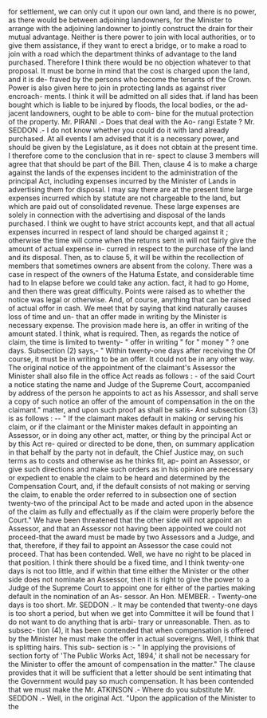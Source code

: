 for settlement, we can only cut it upon our own land, and there is no power, as there would be between adjoining landowners, for the Minister to arrange with the adjoining landowner to jointly construct the drain for their mutual advantage. Neither is there power to join with local authorities, or to give them assistance, if they want to erect a bridge, or to make a road to join with a road which the department thinks of advantage to the land purchased. Therefore I think there would be no objection whatever to that proposal. It must be borne in mind that the cost is charged upon the land, and it is de- fraved by the persons who become the tenants of the Crown. Power is also given here to join in protecting lands as against river encroach- ments. I think it will be admitted on all sides that. if land has been bought which is liable to be injured by floods, the local bodies, or the ad- jacent landowners, ought to be able to com- bine for the mutual protection of the property. Mr. PIRANI .- Does that deal with the Ao- rangi Estate ? Mr. SEDDON .- I do not know whether you could do it with land already purchased. At all events I am advised that it is a necessary power, and should be given by the Legislature, as it does not obtain at the present time. I therefore come to the conclusion that in re- spect to clause 3 members will agree that that should be part of the Bill. Then, clause 4 is to make a charge against the lands of the expenses incident to the administration of the principal Act, including expenses incurred by the Minister of Lands in advertising them for disposal. I may say there are at the present time large expenses incurred which by statute are not chargeable to the land, but which are paid out of consolidated revenue. These large expenses are solely in connection with the advertising and disposal of the lands purchased. I think we ought to have strict accounts kept, and that all actual expenses incurred in respect of land should be charged against it ; otherwise the time will come when the returns sent in will not fairly give the amount of actual expense in- curred in respect to the purchase of the land and its disposal. Then, as to clause 5, it will be within the recollection of members that sometimes owners are absent from the colony. There was a case in respect of the owners of the Hatuma Estate, and considerable time had to In elapse before we could take any action. fact, it had to go Home, and then there was great difficulty. Points were raised as to whether the notice was legal or otherwise. And, of course, anything that can be raised of actual offor in cash. We meet that by saying that kind naturally causes loss of time and un- that an offer made in writing by the Minister is necessary expense. The provision made here is, an offer in writing of the amount stated. I think, what is required. Then, as regards the notice of claim, the time is limited to twenty- " offer in writing " for " money " ? one days. Subsection (2) says,- " Within twenty-one days after receiving the Of course, it must be in writing to be an offer. It could not be in any other way. The original notice of the appointment of the claimant's Assessor the Minister shall also file in the office Act reads as follows : - of the said Court a notice stating the name and Judge of the Supreme Court, accompanied by address of the person he appoints to act as his Assessor, and shall serve a copy of such notice an offer of the amount of compensation in the on the claimant." matter, and upon such proof as shall be satis- And subsection (3) is as follows : -- " If the claimant makes default in making or serving his claim, or if the claimant or the Minister makes default in appointing an Assessor, or in doing any other act, matter, or thing by the principal Act or by this Act re- quired or directed to be done, then, on summary application in that behalf by the party not in default, the Chief Justice may, on such terms as to costs and otherwise as he thinks fit, ap- point an Assessor, or give such directions and make such orders as in his opinion are necessary or expedient to enable the claim to be heard and determined by the Compensation Court, and, if the default consists of not making or serving the claim, to enable the order referred to in subsection one of section twenty-two of the principal Act to be made and acted upon in the absence of the claim as fully and effectually as if the claim were properly before the Court." We have been threatened that the other side will not appoint an Assessor, and that an Assessor not having been appointed we could not proceed-that the award must be made by two Assessors and a Judge, and that, therefore, if they fail to appoint an Assessor the case could not proceed. That has been contended. Well, we have no right to be placed in that position. I think there should be a fixed time, and I think twenty-one days is not too little, and if within that time either the Minister or the other side does not nominate an Assessor, then it is right to give the power to a Judge of the Supreme Court to appoint one for either of the parties making default in the nomination of an As- sessor. An Hon. MEMBER. - Twenty-one days is too short. Mr. SEDDON .- It may be contended that twenty-one days is too short a period, but when we get into Committee it will be found that I do not want to do anything that is arbi- trary or unreasonable. Then. as to subsec- tion (4), it has been contended that when compensation is offered by the Minister he must make the offer in actual sovereigns. Well, I think that is splitting hairs. This sub- section is :- " In applying the provisions of section forty of 'The Public Works Act, 1894,' it shall not be necessary for the Minister to offer the amount of compensation in the matter." The clause provides that it will be sufficient that a letter should be sent intimating that the Government would pay so much compensation. It has been contended that we must make the Mr. ATKINSON .- Where do you substitute Mr. SEDDON .- Well, in the original Act. "Upon the application of the Minister to the 